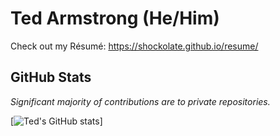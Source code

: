 # Ted Armstrong (He/Him)

Check out my Résumé: https://shockolate.github.io/resume/

## GitHub Stats

_Significant majority of contributions are to private repositories._

[![Ted's GitHub stats](https://github-readme-stats.vercel.app/api?username=shockolate&show_icons=true&theme=onedark)]

<!--
**Shockolate/Shockolate** is a ✨ _special_ ✨ repository because its `README.md` (this file) appears on your GitHub profile.

Here are some ideas to get you started:

- 🔭 I’m currently working on ...
- 🌱 I’m currently learning ...
- 👯 I’m looking to collaborate on ...
- 🤔 I’m looking for help with ...
- 💬 Ask me about ...
- 📫 How to reach me: ...
- 😄 Pronouns: ...
- ⚡ Fun fact: ...
-->
